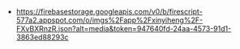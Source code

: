 - https://firebasestorage.googleapis.com/v0/b/firescript-577a2.appspot.com/o/imgs%2Fapp%2Fxinyiheng%2F-FXvBXRnzR.json?alt=media&token=947640fd-24aa-4573-91d1-3863ed88293c
